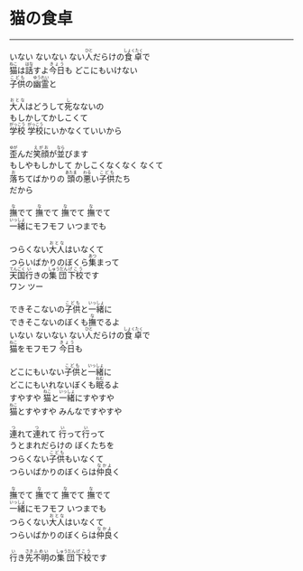 # 猫の食卓
---
<lyric>
いない ないない ない<ruby>人<rt>ひと</rt></ruby>だらけの<ruby>食卓<rt>しょくたく</rt></ruby>で<br/>
<ruby>猫<rt>ねこ</rt></ruby>は<ruby>話<rt>はな</rt></ruby>すよ<ruby>今日<rt>きょう</rt></ruby>も どこにもいけない<br/>
<ruby>子供<rt>こども</rt></ruby>の<ruby>幽霊<rt>ゆうれい</rt></ruby>と<br/>
<br/>
<ruby>大人<rt>おとな</rt></ruby>はどうして<ruby>死<rt>し</rt></ruby>なないの<br/>
もしかしてかしこくて<br/>
<ruby>学校<rt>がっこう</rt></ruby> <ruby>学校<rt>がっこう</rt></ruby>にいかなくていいから<br/>
<br/>
<ruby>歪<rt>ゆが</rt></ruby>んだ<ruby>笑顔<rt>えがお</rt></ruby>が<ruby>並<rt>なら</rt></ruby>びます<br/>
もしやもしかして かしこくなくなく なくて<br/>
<ruby>落<rt>お</rt></ruby>ちてばかりの <ruby>頭<rt>あたま</rt></ruby>の<ruby>悪<rt>わる</rt></ruby>い<ruby>子供<rt>こども</rt></ruby>たち<br/>
だから<br/>
<br/>
<ruby>撫<rt>な</rt></ruby>でて <ruby>撫<rt>な</rt></ruby>でて <ruby>撫<rt>な</rt></ruby>でて <ruby>撫<rt>な</rt></ruby>でて<br/>
<ruby>一緒<rt>いっしょ</rt></ruby>にモフモフ いつまでも<br/>
<br/>
つらくない<ruby>大人<rt>おとな</rt></ruby>はいなくて<br/>
つらいばかりのぼくら<ruby>集<rt>あつ</rt></ruby>まって<br/>
<ruby>天国<rt>てんごく</rt></ruby><ruby>行<rt>い</rt></ruby>きの<ruby>集団<rt>しゅうだん</rt></ruby><ruby>下校<rt>げこう</rt></ruby>です<br/>
ワン ツー<br/>
<br/>
できそこないの<ruby>子供<rt>こども</rt></ruby>と<ruby>一緒<rt>いっしょ</rt></ruby>に<br/>
できそこないのぼくも<ruby>撫<rt>な</rt></ruby>でるよ<br/>
いない ないない ない<ruby>人<rt>ひと</rt></ruby>だらけの<ruby>食卓<rt>しょくたく</rt></ruby>で<br/>
<ruby>猫<rt>ねこ</rt></ruby>をモフモフ <ruby>今日<rt>きょう</rt></ruby>も<br/>
<br/>
どこにもいない<ruby>子供<rt>こども</rt></ruby>と<ruby>一緒<rt>いっしょ</rt></ruby>に<br/>
どこにもいれないぼくも<ruby>眠<rt>ねむ</rt></ruby>るよ<br/>
すやすや <ruby>猫<rt>ねこ</rt></ruby>と<ruby>一緒<rt>いっしょ</rt></ruby>にすやすや<br/>
<ruby>猫<rt>ねこ</rt></ruby>とすやすや みんなですやすや<br/>
<br/>
<ruby>連<rt>つ</rt></ruby>れて<ruby>連<rt>つ</rt></ruby>れて <ruby>行<rt>い</rt></ruby>って<ruby>行<rt>い</rt></ruby>って<br/>
うとまれだらけの ぼくたちを<br/>
つらくない<ruby>子供<rt>こども</rt></ruby>もいなくて<br/>
つらいばかりのぼくらは<ruby>仲良<rt>なかよ</rt></ruby>く<br/>
<br/>
<ruby>撫<rt>な</rt></ruby>でて <ruby>撫<rt>な</rt></ruby>でて <ruby>撫<rt>な</rt></ruby>でて <ruby>撫<rt>な</rt></ruby>でて<br/>
<ruby>一緒<rt>いっしょ</rt></ruby>にモフモフ いつまでも<br/>
つらくない<ruby>大人<rt>おとな</rt></ruby>はいなくて<br/>
つらいばかりのぼくらは<ruby>仲良<rt>なかよ</rt></ruby>く<br/>
<br/>
<ruby>行<rt>い</rt></ruby>き<ruby>先<rt>さき</rt></ruby><ruby>不明<rt>ふめい</rt></ruby>の<ruby>集団<rt>しゅうだん</rt></ruby><ruby>下校<rt>げこう</rt></ruby>です<br/>
</lyric>
